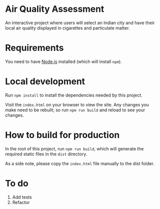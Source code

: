 # Air Quality Assessment

An interactive project where users will select an Indian city and have their local air quality displayed in cigarettes and particulate matter.

# Requirements

You need to have [Node.js](https://nodejs.org) installed (which will install ``npm``).

# Local development

Run ``npm install`` to install the dependencies needed by this project.

Visit the ``index.html`` on your browser to view the site. Any changes you make need to be rebuilt; so run ``npm run build`` and reload to see your changes.

# How to build for production

In the root of this project, run ``npm run build``, which will generate the required static files in the ``dist`` directory.

As a side note, please copy the ``index.html`` file manually to the dist folder.

# To do

1. Add tests
2. Refactor